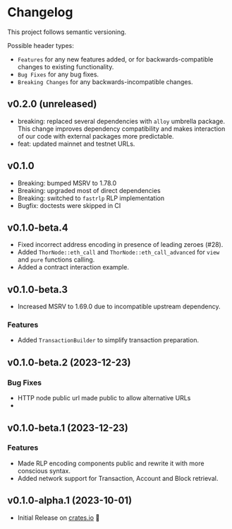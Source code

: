 # Changelog

This project follows semantic versioning.

Possible header types:

- `Features` for any new features added, or for backwards-compatible
  changes to existing functionality.
- `Bug Fixes` for any bug fixes.
- `Breaking Changes` for any backwards-incompatible changes.

## v0.2.0 (unreleased)
* breaking: replaced several dependencies with `alloy` umbrella package. This change
  improves dependency compatibility and makes interaction of our code with external packages
  more predictable.
* feat: updated mainnet and testnet URLs.

## v0.1.0
- Breaking: bumped MSRV to 1.78.0
- Breaking: upgraded most of direct dependencies
- Breaking: switched to `fastrlp` RLP implementation
- Bugfix: doctests were skipped in CI

## v0.1.0-beta.4
- Fixed incorrect address encoding in presence of leading zeroes (#28).
- Added `ThorNode::eth_call` and `ThorNode::eth_call_advanced` for `view` and `pure` functions calling.
- Added a contract interaction example.

## v0.1.0-beta.3
- Increased MSRV to 1.69.0 due to incompatible upstream dependency.

### Features
- Added `TransactionBuilder` to simplify transaction preparation.

## v0.1.0-beta.2 (2023-12-23)

### Bug Fixes
- HTTP node public url made public to allow alternative URLs
-
## v0.1.0-beta.1 (2023-12-23)

### Features
- Made RLP encoding components public and rewrite it with more conscious syntax.
- Added network support for Transaction, Account and Block retrieval.

## v0.1.0-alpha.1 (2023-10-01)

- Initial Release on [crates.io] :tada:

[crates.io]: https://crates.io/crates/thor-devkit
